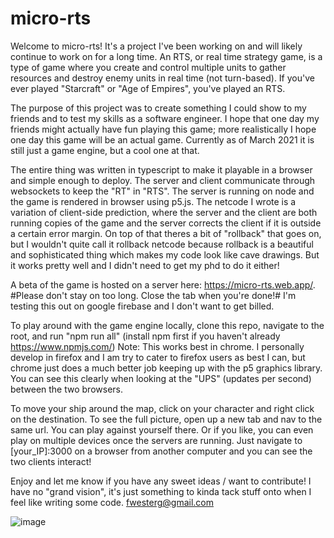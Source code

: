 # micro-rts

Welcome to micro-rts! It's a project I've been working on and will likely continue to work on for a long time. An RTS, or real time strategy game, is a type of game where you create and control multiple units to gather resources and destroy enemy units in real time (not turn-based). If you've ever played "Starcraft" or "Age of Empires", you've played an RTS. 

The purpose of this project was to create something I could show to my friends and to test my skills as a software engineer. I hope that one day my friends might actually have fun playing this game; more realistically I hope one day this game will be an actual game. Currently as of March 2021 it is still just a game engine, but a cool one at that.

The entire thing was written in typescript to make it playable in a browser and simple enough to deploy. The server and client communicate through websockets to keep the "RT" in "RTS". The server is running on node and the game is rendered in browser using p5.js. The netcode I wrote is a variation of client-side prediction, where the server and the client are both running copies of the game and the server corrects the client if it is outside a certain error margin. On top of that theres a bit of "rollback" that goes on, but I wouldn't quite call it rollback netcode because rollback is a beautiful and sophisticated thing which makes my code look like cave drawings. But it works pretty well and I didn't need to get my phd to do it either!

A beta of the game is hosted on a server here: https://micro-rts.web.app/. #Please don't stay on too long. Close the tab when you're done!# I'm testing this out on google firebase and I don't want to get billed.

To play around with the game engine locally, clone this repo, navigate to the root, and run "npm run all" (install npm first if you haven't already https://www.npmjs.com/) Note: This works best in chrome. I personally develop in firefox and I am try to cater to firefox users as best I can, but chrome just does a much better job keeping up with the p5 graphics library. You can see this clearly when looking at the "UPS" (updates per second) between the two browsers.

To move your ship around the map, click on your character and right click on the destination. To see the full picture, open up a new tab and nav to the same url. You can play against yourself there. Or if you like, you can even play on multiple devices once the servers are running. Just navigate to [your_IP]:3000 on a browser from another computer and you can see the two clients interact!

Enjoy and let me know if you have any sweet ideas / want to contribute! I have no "grand vision", it's just something to kinda tack stuff onto when I feel like writing some code.
fwesterg@gmail.com

![image](https://user-images.githubusercontent.com/16493075/112911287-1927e700-90c3-11eb-87db-8adccbea8966.png)
